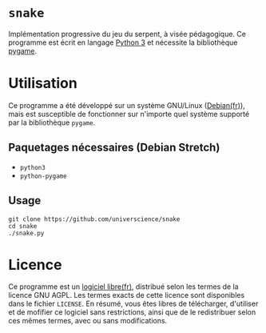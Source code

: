 # `snake`

Implémentation progressive du jeu du serpent, à visée pédagogique. Ce programme est écrit en langage [Python 3](https://fr.wikipedia.org/wiki/Python_%28langage%29) et nécessite la bibliothèque [pygame](https://www.pygame.org/wiki/about).

# Utilisation

Ce programme a été développé sur un système GNU/Linux ([Debian(fr)](https://www.debian.org/index.fr.html)), mais est susceptible de fonctionner sur n'importe quel système supporté par la bibliothèque `pygame`.

## Paquetages nécessaires (Debian Stretch)
- `python3`
- `python-pygame`

## Usage
```
git clone https://github.com/universcience/snake
cd snake
./snake.py
```

# Licence

Ce programme est un [logiciel libre(fr)](https://www.gnu.org/philosophy/free-sw.fr.html), distribué selon les termes de la licence GNU AGPL. Les termes exacts de cette licence sont disponibles dans le fichier `LICENSE`. En résumé, vous êtes libres de télécharger, d'utiliser et de mofifier ce logiciel sans restrictions, ainsi que de le redistribuer selon ces mêmes termes, avec ou sans modifications.
